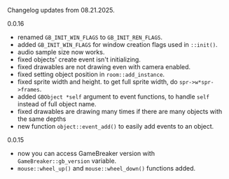 Changelog updates from 08.21.2025.

0.0.16
- renamed `GB_INIT_WIN_FLAGS` to `GB_INIT_REN_FLAGS`.
- added `GB_INIT_WIN_FLAGS` for window creation flags used in `::init()`.
- audio sample size now works.
- fixed objects' create event isn't initializing.
- fixed drawables are not drawing even with camera enabled.
- fixed setting object position in `room::add_instance`.
- fixed sprite width and height. to get full sprite width, do `spr->w*spr->frames`.
- added `GBObject *self` argument to event functions, to handle `self` instead of full object name.
- fixed drawables are drawing many times if there are many objects with the same depths
- new function `object::event_add()` to easily add events to an object.

0.0.15
- now you can access GameBreaker version with `GameBreaker::gb_version` variable.
- `mouse::wheel_up()` and `mouse::wheel_down()` functions added.

